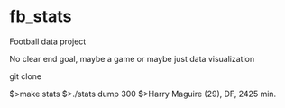 # fb_stats

Football data project

No clear end goal, maybe a game or maybe just data visualization

git clone <URL>

$>make stats
$>./stats dump 300
$>Harry Maguire (29), DF, 2425 min.

  
